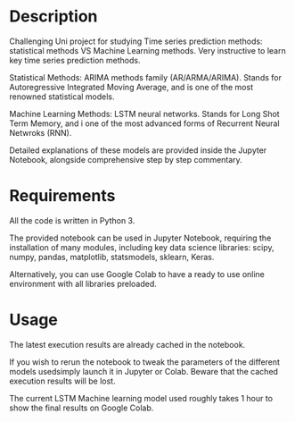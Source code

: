 # Description

Challenging Uni project for studying Time series prediction methods: statistical methods VS Machine Learning methods. 
Very instructive to learn key time series prediction methods.

Statistical Methods: ARIMA methods family (AR/ARMA/ARIMA). Stands for Autoregressive Integrated Moving Average, and is one of the most renowned statistical models.

Machine Learning Methods: LSTM neural networks. Stands for Long Shot Term Memory, and i one of the most advanced forms of Recurrent Neural Netwroks (RNN).

Detailed explanations of these models are provided inside the Jupyter Notebook, alongside comprehensive step by step commentary.


# Requirements 

All the code is written in Python 3.

The provided notebook can be used in Jupyter Notebook, requiring the installation of many modules, including key data science libraries: 
scipy, numpy, pandas, matplotlib, statsmodels, sklearn, Keras.

Alternatively, you can use Google Colab to have a ready to use online environment with all libraries preloaded.


# Usage

The latest execution results are already cached in the notebook.

If you wish to rerun the notebook to tweak the parameters of the different models usedsimply launch it in Jupyter or Colab. Beware that the cached execution results will be lost.

The current LSTM Machine learning model used roughly takes 1 hour to show the final results on Google Colab.

